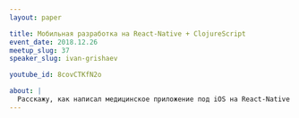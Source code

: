 ```yaml
---
layout: paper

title: Мобильная разработка на React-Native + ClojureScript
event_date: 2018.12.26
meetup_slug: 37
speaker_slug: ivan-grishaev

youtube_id: 8covCTKfN2o

about: |
  Расскажу, как написал медицинское приложение под iOS на React-Native + ClojureScript. Плюсы и минусы стека, подводные камни и неожиданные находки. Выводы.
---
```

